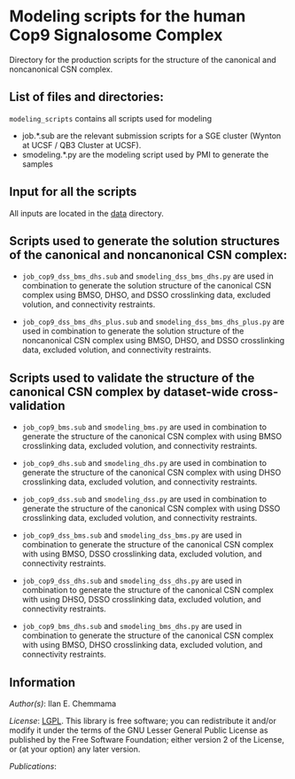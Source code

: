 # Modeling scripts for the human Cop9 Signalosome Complex

Directory for the production scripts for the structure of the canonical and noncanonical CSN complex.

## List of files and directories:

`modeling_scripts`   	 contains all scripts used for modeling
- job.*.sub are the relevant submission scripts for a SGE cluster (Wynton at UCSF / QB3 Cluster at UCSF).
- smodeling.*.py are the modeling script used by PMI to generate the samples

## Input for all the scripts

All inputs are located in the [data](../data) directory.

## Scripts used to generate the solution structures of the canonical and noncanonical CSN complex: 

- `job_cop9_dss_bms_dhs.sub` and `smodeling_dss_bms_dhs.py` are used in combination to generate the solution structure of the canonical CSN complex using BMSO, DHSO, and DSSO crosslinking data, excluded volution, and connectivity restraints.

- `job_cop9_dss_bms_dhs_plus.sub` and `smodeling_dss_bms_dhs_plus.py` are used in combination to generate the solution structure of the noncanonical CSN complex using BMSO, DHSO, and DSSO crosslinking data, excluded volution, and connectivity restraints.

## Scripts used to validate the structure of the canonical CSN complex by dataset-wide cross-validation

- `job_cop9_bms.sub` and `smodeling_bms.py` are used in combination to generate the structure of the canonical CSN complex with using BMSO crosslinking data, excluded volution, and connectivity restraints.  

- `job_cop9_dhs.sub` and `smodeling_dhs.py` are used in combination to generate the structure of the canonical CSN complex with using DHSO crosslinking data, excluded volution, and connectivity restraints.  

- `job_cop9_dss.sub` and `smodeling_dss.py` are used in combination to generate the structure of the canonical CSN complex with using DSSO crosslinking data, excluded volution, and connectivity restraints.  

- `job_cop9_dss_bms.sub` and `smodeling_dss_bms.py` are used in combination to generate the structure of the canonical CSN complex with using BMSO, DSSO crosslinking data, excluded volution, and connectivity restraints.

- `job_cop9_dss_dhs.sub` and `smodeling_dss_dhs.py` are used in combination to generate the structure of the canonical CSN complex with using DHSO, DSSO crosslinking data, excluded volution, and connectivity restraints.

- `job_cop9_bms_dhs.sub` and `smodeling_bms_dhs.py` are used in combination to generate the structure of the canonical CSN complex with using BMSO, DHSO crosslinking data, excluded volution, and connectivity restraints.


## Information

_Author(s)_: Ilan E. Chemmama

_License_: [LGPL](http://www.gnu.org/licenses/old-licenses/lgpl-2.1.html).
This library is free software; you can redistribute it and/or
modify it under the terms of the GNU Lesser General Public
License as published by the Free Software Foundation; either
version 2 of the License, or (at your option) any later version.

_Publications_:
